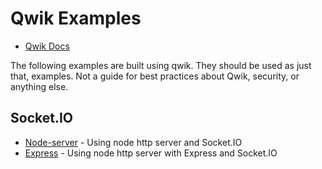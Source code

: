 # Qwik Examples

- [Qwik Docs](https://qwik.builder.io/)

The following examples are built using qwik.  They should be used as just that, examples. Not a guide for best practices about Qwik, security, or anything else.

## Socket.IO
- [Node-server](socket.io/node-server) - Using node http server and Socket.IO
- [Express](socket.io/express) - Using node http server with Express and Socket.IO